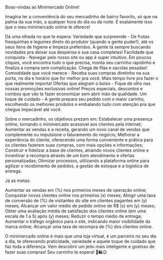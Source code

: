 Boas-vindas ao Minimercado Online!

Imagina ter a conveniência do seu mercadinho de bairro favorito, só que na palma da sua mão, a qualquer hora do dia ou da noite. É exatamente isso que o meu minimercado online te oferece!

Dá uma olhada no que te espera:
Variedade que surpreende - De frutas fresquinhas e legumes direto do produtor (quando a gente puder!), até os seus itens de higiene e limpeza preferidos. A gente tá sempre buscando novidades pra deixar sua despensa e sua casa completas!
Facilidade que conquista - Navegar pelo nosso site ou app é super intuitivo. Em poucos cliques, você encontra tudo o que precisa, monta seu carrinho rapidinho e finaliza a compra sem complicação. Chega de filas e sacolas pesadas!
Comodidade que você merece - Receba suas compras diretinho na sua porta, no dia e horário que for melhor pra você. Mais tempo livre pra fazer o que realmente importa!
Ofertas que alegram o bolso - Fique de olho nas nossas promoções exclusivas online! Preços especiais, descontos e combos que vão te fazer economizar sem abrir mão da qualidade.
Um toque de cuidado - A gente prepara seu pedido com o maior carinho, escolhendo os melhores produtos e embalando tudo com atenção pra que chegue impecável até você.

Sobre o mercadinho, os objetivos prezam em:
Estabelecer uma presença online, tornando o minimercado acessível aos clientes pela internet;
Aumentar as vendas e a receita, gerando um novo canal de vendas que complemente ou impulsione o faturamento do negócio;
Melhorar a experiência do cliente, oferecendo uma forma conveniente e prática para os clientes fazerem suas compras, com mais opções e informações;
Construir e fidelizar a base de clientes, atraindo novos clientes online e incentivar a recompra através de um bom atendimento e ofertas personalizadas;
Otimizar processos, utilizando a plataforma online para agilizar o recebimento de pedidos, a gestão de estoque e a logística de entrega.

Já as metas:

Aumentar as vendas em (%) nos primeiros meses de operação online;
Conquistar novos clientes online nos primeiros (x) meses;
Atingir uma taxa de conversão de (%) de visitantes do site em clientes pagantes em (y) meses;
Alcançar um valor médio de pedido online de R$ (x) em (y) meses;
Obter uma avaliação média de satisfação dos clientes online (em uma escala de 1 a 5) após (y) meses;
Reduzir o tempo médio de entrega;
Aumentar o tráfego orgânico para o site, indicando maior visibilidade da marca online;
Alcançar uma taxa de recompra de (%) dos clientes online.

O minimercado online é mais que uma loja virtual, é um parceiro no seu dia a dia, te oferecendo praticidade, variedade e aquele toque de cuidado que faz toda a diferença. Vem descobrir um jeito mais inteligente e gostoso de fazer suas compras! Seu carrinho te espera! 🛒🛍️😉
